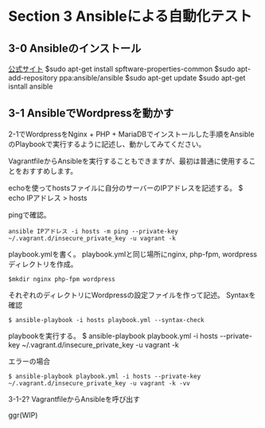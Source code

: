 # Section 3 Ansibleによる自動化テスト

## 3-0 Ansibleのインストール
[公式サイト](http://docs.ansible.com/ansible/intro_installation.html#latest-releases-via-apt-ubuntu)
	$sudo apt-get install spftware-properties-common
	$sudo apt-add-repository ppa:ansible/ansible
	$sudo apt-get update
	$sudo apt-get isntall ansible

## 3-1 AnsibleでWordpressを動かす

2-1でWordpressをNginx + PHP + MariaDBでインストールした手順をAnsibleのPlaybookで実行するように記述し、動かしてみてください。

VagrantfileからAnsibleを実行することもできますが、最初は普通に使用することをおすすめします。

echoを使ってhostsファイルに自分のサーバーのIPアドレスを記述する。
	$ echo IPアドレス > hosts

pingで確認。

	ansible IPアドレス -i hosts -m ping --private-key ~/.vagrant.d/insecure_private_key -u vagrant -k

playbook.ymlを書く。
playbook.ymlと同じ場所にnginx, php-fpm, wordpressディレクトリを作成。

	$mkdir nginx php-fpm wordpress

それぞれのディレクトリにWordpressの設定ファイルを作って記述。
Syntaxを確認

	$ ansible-playbook -i hosts playbook.yml --syntax-check

playbookを実行する。
	$ ansible-playbook playbook.yml -i hosts --private-key ~/.vagrant.d/insecure_private_key -u vagrant -k

エラーの場合

	$ ansible-playbook playbook.yml -i hosts --private-key ~/.vagrant.d/insecure_private_key -u vagrant -k -vv

3-1-2? VagrantfileからAnsibleを呼び出す

ggr(WIP)
